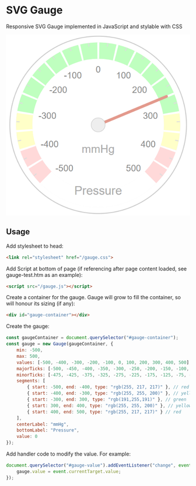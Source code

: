 # SVG Gauge
Responsive SVG Gauge implemented in JavaScript and stylable with CSS

![Example Gauge](https://github.com/philrawlings/svg-gauge/blob/main/example.png?raw=true)

## Usage

Add stylesheet to head:

```html
<link rel="stylesheet" href="/gauge.css">
```

Add Script at bottom of page (if referencing after page content loaded, see gauge-test.htm as an example):

```html
<script src="/gauge.js"></script>
```

Create a container for the gauge. Gauge will grow to fill the container, so will honour its sizing (if any):
```html
<div id="gauge-container"></div>
```

Create the gauge:

```javascript
const gaugeContainer = document.querySelector("#gauge-container");
const gauge = new Gauge(gaugeContainer, {
    min: -500,
    max: 500,
    values: [-500, -400, -300, -200, -100, 0, 100, 200, 300, 400, 500],
    majorTicks: [-500, -450, -400, -350, -300, -250, -200, -150, -100, -50, 0, 50, 100, 150, 200, 250, 300, 350, 400, 450, 500],
    minorTicks: [-475, -425, -375, -325, -275, -225, -175, -125, -75, -25, 25, 75, 125, 175, 225, 275, 325, 375, 425, 475],
    segments: [
        { start: -500, end: -400, type: "rgb(255, 217, 217)" }, // red
        { start: -400, end: -300, type: "rgb(255, 255, 200)" }, // yellow
        { start: -300, end: 300, type: "rgb(191,255,191)" }, // green
        { start: 300, end: 400, type: "rgb(255, 255, 200)" }, // yellow
        { start: 400, end: 500, type: "rgb(255, 217, 217)" } // red
    ],
    centerLabel: "mmHg",
    bottomLabel: "Pressure",
    value: 0
});
```

Add handler code to modify the value. For example:

```javascript
document.querySelector("#gauge-value").addEventListener("change", event => {
    gauge.value = event.currentTarget.value;
});
``` 



